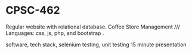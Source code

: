 # CPSC-462
Regular website with relational database.
Coffee Store Management ///
Languages: css, js, php, and bootstrap .

software, tech stack, selenium testing, unit testing
15 minute presentation
